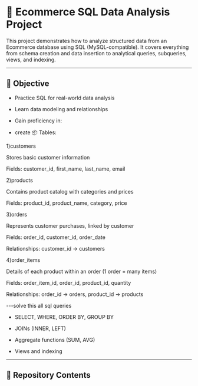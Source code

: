 # 🛒 Ecommerce SQL Data Analysis Project

This project demonstrates how to analyze structured data from an Ecommerce database using SQL (MySQL-compatible). It covers everything from schema creation and data insertion to analytical queries, subqueries, views, and indexing.

---

## 🎯 Objective

- Practice SQL for real-world data analysis
- Learn data modeling and relationships
- Gain proficiency in:
 
- create 📦 Tables:

1)customers

Stores basic customer information

Fields: customer_id, first_name, last_name, email

2)products

Contains product catalog with categories and prices

Fields: product_id, product_name, category, price

3)orders

Represents customer purchases, linked by customer

Fields: order_id, customer_id, order_date

Relationships: customer_id → customers

4)order_items

Details of each product within an order (1 order = many items)

Fields: order_item_id, order_id, product_id, quantity

Relationships: order_id → orders, product_id → products

---solve this all sql queries
  - SELECT, WHERE, ORDER BY, GROUP BY

  - JOINs (INNER, LEFT)

  - Aggregate functions (SUM, AVG)
  
  - Views and indexing

---

## 📁 Repository Contents


